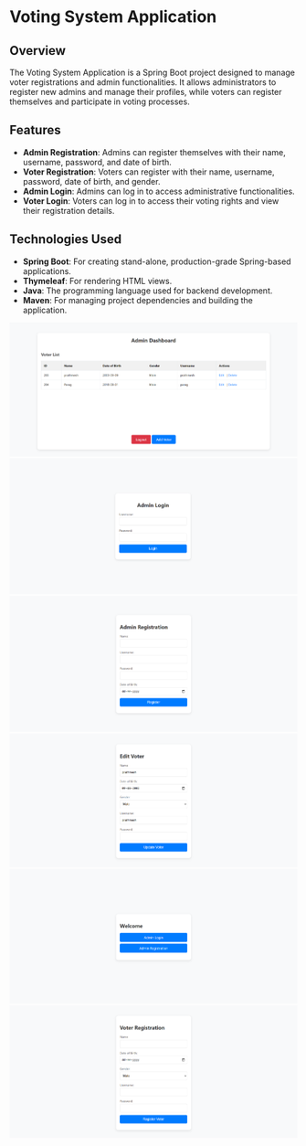 # Voting System Application

## Overview

The Voting System Application is a Spring Boot project designed to manage voter registrations and admin functionalities. It allows administrators to register new admins and manage their profiles, while voters can register themselves and participate in voting processes.

## Features

- **Admin Registration**: Admins can register themselves with their name, username, password, and date of birth.
- **Voter Registration**: Voters can register with their name, username, password, date of birth, and gender.
- **Admin Login**: Admins can log in to access administrative functionalities.
- **Voter Login**: Voters can log in to access their voting rights and view their registration details.

## Technologies Used

- **Spring Boot**: For creating stand-alone, production-grade Spring-based applications.
- **Thymeleaf**: For rendering HTML views.
- **Java**: The programming language used for backend development.
- **Maven**: For managing project dependencies and building the application.

![Application Screenshot](images/adminDashboard.png)
![Application Screenshot](images/adminLogin.png)
![Application Screenshot](images/adminRegistration.png)
![Application Screenshot](images/EditVoter.png)
![Application Screenshot](images/home.png)
![Application Screenshot](images/voterRegistration.png)


